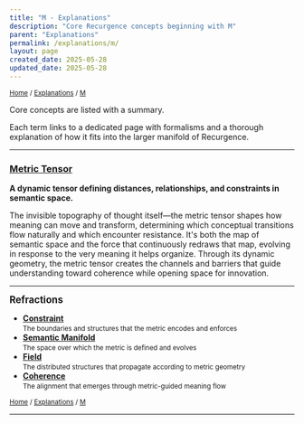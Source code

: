 ```yaml
---
title: "M - Explanations"
description: "Core Recurgence concepts beginning with M"
parent: "Explanations"
permalink: /explanations/m/
layout: page
created_date: 2025-05-28
updated_date: 2025-05-28
---
```


<small>[Home](/) / [Explanations](/explanations/) / <u>M</u></small>

Core concepts are listed with a summary.

Each term links to a dedicated page with formalisms and a thorough explanation of how it fits into the larger manifold of Recurgence.

---

### [Metric Tensor](/explanations/m/metri-tensor/)
**A dynamic tensor defining distances, relationships, and constraints in semantic space.**

The invisible topography of thought itself—the metric tensor shapes how meaning can move and transform, determining which conceptual transitions flow naturally and which encounter resistance. It's both the map of semantic space and the force that continuously redraws that map, evolving in response to the very meaning it helps organize. Through its dynamic geometry, the metric tensor creates the channels and barriers that guide understanding toward coherence while opening space for innovation.

---

**<big>Refractions</big>**

- **[Constraint](/explanations/c/constraint/)**  
  <small>The boundaries and structures that the metric encodes and enforces</small>
- **[Semantic Manifold](/explanations/s/semantic-manifold/)**  
  <small>The space over which the metric is defined and evolves</small>
- **[Field](/explanations/f/field/)**  
  <small>The distributed structures that propagate according to metric geometry</small>
- **[Coherence](/explanations/c/coherence/)**  
  <small>The alignment that emerges through metric-guided meaning flow</small>

<small>[Home](/) / [Explanations](/explanations/) / <u>M</u></small>

--- 